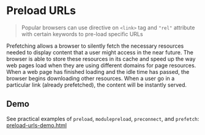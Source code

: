 # Preload URLs

> Popular browsers can use directive on `<link>` tag and `"rel"` attribute with certain keywords to pre-load specific URLs

Prefetching allows a browser to silently fetch the necessary resources needed to display content that a user might access in the near future. The browser is able to store these resources in its cache and speed up the way web pages load when they are using different domains for page resources. When a web page has finished loading and the idle time has passed, the browser begins downloading other resources. When a user go in a particular link (already prefetched), the content will be instantly served.

## Demo
See practical examples of <code>preload</code>, <code>modulepreload</code>, <code>preconnect</code>, and <code>prefetch</code>: [preload-urls-demo.html](./preload-urls-demo.html)
